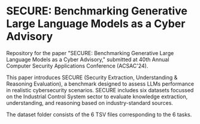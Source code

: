 # SECURE: Benchmarking Generative Large Language Models as a Cyber Advisory

Repository for the paper "SECURE: Benchmarking Generative Large Language Models as a Cyber Advisory," submitted at 40th Annual Computer Security Applications Conference (ACSAC'24). 

This paper introduces SECURE (Security Extraction, Understanding & Reasoning Evaluation), a benchmark designed to assess LLMs performance in realistic cybersecurity scenarios. SECURE includes six datasets focussed on the Industrial Control System sector to evaluate knowledge extraction, understanding, and reasoning based on industry-standard sources. 

The dataset folder consists of the 6 TSV files corresponding to the 6 tasks.
